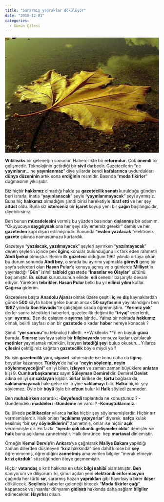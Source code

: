 ```yaml
---
title: "Sararmış yapraklar dökülüyor"
date: "2010-12-01"
categories: 
  - Günün Çilesi
---
```


[![yaprak.jpg](../uploads/2010/12/yaprak.jpg)](../uploads/2010/12/yaprak.jpg "yaprak.jpg")

[](../uploads/2010/12/yaprak.jpg "yaprak.jpg")**Wikileaks** bir geleneğin sonudur. Habercilikte bir **reformdur**. Çok **önemli** bir gelişmedir. Teknolojinin getirdiği bir **sivil** darbedir. Gazetecilerin “ne **yayınlanır**... ne **yayınlanmaz**” diye yıllardır kendi **kafalarınca** uydurdukları **dünya düzeninin** artık sona **erdiğinin** resmidir. Basında “**moda fikirler**” doğmasının yıkılışıdır.

Biz hiçbir **hakkımız** olmadığı halde şu **gazetecilik sanatı** kurulduğu günden beri israrla, inatla “**yayınlanacak**” şeyle “**yayınlanmayacak**” şeyi ayırmışız. Buna hiç **hakkımız** olmadığını şimdi birisi hareketiyle **itiraf etti** ve her şey **altüst** oldu. Buna siz **isterseniz** bir **işaret** koyup yeni bir **çağın** başlangıcıdır, diyebilirsiniz.

Ben bunun **mücadelesini** vermiş bu yüzden basından **dışlanmış** bir adamım. “Okuyucuya **saygılıysak** ona her şeyi söylememiz gerekir” demiş ve her **gazeteden** kapı dışarı edilmişimdir. Sonunda “**evden yazılacak** “elektronik **gazete** çıkınca namusumuzu kurtardık.

Gazeteye “**yazılacak, yazılmayacak**” şeyleri ayırırken “**yazılmayacak**” denen şeylerin içinde pek **ilginç** konular bulunduğunu ilk fark eden rahmetli **Abdi İpekçi** olmuştur. Benim ilk **gazeteci** olduğum 1961 yılında ortaya çıkan bu durum sonunda **Abdi bey**, o sırada bu ayırımı yapmakla **görevli** genç bir sayfa sekreteri olan **Hasan Pulur**’a konuyu açmış ve o günlerde **Milliyet**’in yayınladığı “**Gün**” isimli **tabloid** gazetede “**İnsanlar ve Olaylar**” sütünü başlamıştır. Bu **sütun** kurucusunun elinde  **elli** senedir başarıyla devam ediyor. Yürekten **tebrikler. Hasan Pulur** belki bu yıl **ellinci yılını** kutlar. **Çağırsa** giderim.

Gazetelere başta **Anadolu Ajansı** olmak üzere çeşitli **iç** ve **dış** kaynaklardan günde **500** sayfa haber gelse bunun ancak **50 sayfasının** yayınlandığını ben **1987** yılında **Son Havadis**”te çalıştığım sırada öğrenmiştim. “**Yerimiz yok**” derler sonra istedikleri haberleri, gazetecilik değimi ile “**triya**j” ederlerdi, yani **ayırma**.. Ben de çalıştım o **ayırma** işinde.. Yalnız bir noktada **hakkımız** olmalı, belirli sayfası olan bir **gazetede** o kadar **haber** nereye konacak ?

Şimdi “**yer sorunu**”nu teknoloji halletti. **Wikileaks’**n en büyük **gücü** burada. **Sınırsız** sayfaya sahip bir **bilgisayarda** sonsuza kadar uzatılacak **metinler** yayınlamak mümkün, isteyen **istediği şey**i bulup okusun… Yıllarca **çilesini** çektiğimiz kağıttan **gazetecilik** böyle miydi ya ?

Bu işin **gazetecilik** yanı, **siyaset** sahnesinde ise konu daha da **ilginç** boyutlar kazanıyor. **Türkiye**’de halka “**neyin söylenip, neyin söylenmeyeceğini**” en iyi bilen, **izleyen** ve zaman zaman büyüklere **anlatan** kişi 9. **Cumhurbaşkanımız** sayın **Süleyman Demirel**’dir. Demirel **Devlet** adına en iyi **sır saklayan** kişidir. **Sırlar** birikse de, **tortu** bağlasa da, **saklanamayacak** hale gelse de  o yine **saklamay**ı bilir. **Halka** hiçbir şey söylemez. Öyle bir **büyü** öyle bir **efzun** bulur ki **Halk** söyledi zanneder.

Ben **muhabirken** sorardık: -**Beyefendi** toplantıda ne konuştunuz ? -Gündemdeki **maddeleri** -**Gündeme** ne vardı ? -**Konuştuklarımız.**.

Bu ülkede **politikacılar** yıllarca **halka** hiçbir şey söylememişlerdir. Hiçbir **sır** vermemişlerdir. Halk onları “**açıklama yapıyorlar**” diyerek  **safç**a kulak kesilmiş “bir şey **söylediklerini**” zannetmiş, onlar ise hiçbir **açık** vermemişlerdir. En fazla  “**içerde çok olumlu gelişmeler oldu**” demişler ve **halk** bunu açıklama zannetmiştir. Halk ömrünce  hep **martaval** dinlemiştir.

Örneğin **Kemal Derviş**’in **Ankara**’ya çağrılarak **Maliye Bakanı** yapıldığı zaman dillerden düşmeyen “**kriz** hakkında” ben dahil kimse bir **şey** öğrenememiş, öğrendiğini **zannetmiş** ama verilen bilgiler “merak etmeyin **krizi çözdük**” sözcüğünden öteye geçmemiştir.

Hiçbir **vatandaş** o kriz hakkına en ufak **bilgi sahibi** olamamıştır. **Ben** sanıyorum ve diliyorum  ki, şimdi açılan yeni **elektronik enformasyon** çağında her türlü **sır**, sararmış hazan **yaprakları** gibi hayırlısıyla birer **ikişer** dökülecek. **Seçilmiş** haberler geleneği bitecek “**Moda fikirler çağ**ı” kapanacak ve insanlar dünyanın **gidişatı** hakkında daha sağlam **bilgiler** edinecekler. **Hayırlısı** olsun.
